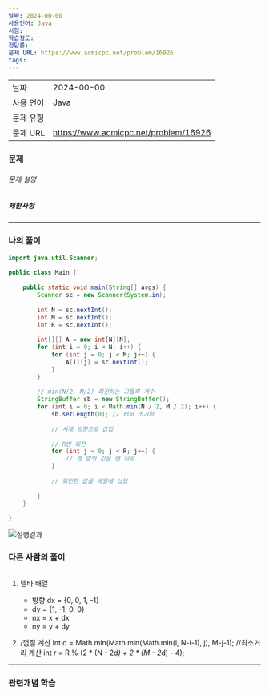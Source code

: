 ```yaml
---
날짜: 2024-00-00
사용언어: Java
시험: 
학습정도: 
정답률: 
문제 URL: https://www.acmicpc.net/problem/16926
tags:
---
```

|        |                                       |
| ------ | ------------------------------------- |
| 날짜     | 2024-00-00                            |
| 사용 언어  | Java                                  |
| 문제 유형  |                                       |
| 문제 URL | https://www.acmicpc.net/problem/16926 |



### 문제

###### 문제 설명


##### 제한사항


---

### 나의 풀이

```java
import java.util.Scanner;  
  
public class Main {  
  
    public static void main(String[] args) {  
        Scanner sc = new Scanner(System.in);  
  
        int N = sc.nextInt();  
        int M = sc.nextInt();  
        int R = sc.nextInt();  
  
        int[][] A = new int[N][N];  
        for (int i = 0; i < N; i++) {  
            for (int j = 0; j < M; j++) {  
                A[i][j] = sc.nextInt();  
            }  
        }  
  
        // min(N/2, M/2) 회전하는 그룹의 개수  
        StringBuffer sb = new StringBuffer();  
        for (int i = 0; i < Math.min(N / 2, M / 2); i++) {  
            sb.setLength(0); // 버퍼 초기화  
  
            // 시계 방향으로 삽입  
  
            // R번 회전  
            for (int j = 0; j < R; j++) {  
                // 맨 앞의 값을 맨 뒤로  
            }  
  
            // 회전한 값을 배열에 삽입  
  
        }  
    }  
  
}
```

![실행결과](/assets/CodingTest/B16926.png)
### 다른 사람의 풀이

```java

```
1. 델타 배열
	-  방향 dx = {0, 0, 1, -1} 
	- dy = {1, -1, 0, 0}
	- nx = x + dx
	- ny = y + dy

2. /껍질 계산 int d = Math.min(Math.min(Math.min(i, N-i-1), j), M-j-1); //최소거리 계산 int r = R % (2 * (N - 2*d) + 2 * (M - 2*d) - 4);

---
### 관련개념 학습
